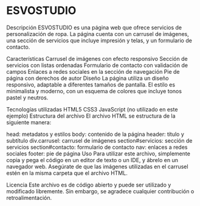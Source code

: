 ESVOSTUDIO
================

Descripción
ESVOSTUDIO es una página web que ofrece servicios de personalización de ropa. La página cuenta con un carrusel de imágenes, una sección de servicios que incluye impresión y telas, y un formulario de contacto.

Características
Carrusel de imágenes con efecto responsivo
Sección de servicios con listas ordenadas
Formulario de contacto con validación de campos
Enlaces a redes sociales en la sección de navegación
Pie de página con derechos de autor
Diseño
La página utiliza un diseño responsivo, adaptable a diferentes tamaños de pantalla. El estilo es minimalista y moderno, con un esquema de colores que incluye tonos pastel y neutros.

Tecnologías utilizadas
HTML5
CSS3
JavaScript (no utilizado en este ejemplo)
Estructura del archivo
El archivo HTML se estructura de la siguiente manera:

head: metadatos y estilos
body: contenido de la página
header: título y subtítulo
div.carrusel: carrusel de imágenes
section#servicios: sección de servicios
section#contacto: formulario de contacto
nav: enlaces a redes sociales
footer: pie de página
Uso
Para utilizar este archivo, simplemente copia y pega el código en un editor de texto o un IDE, y ábrelo en un navegador web. Asegúrate de que las imágenes utilizadas en el carrusel estén en la misma carpeta que el archivo HTML.

Licencia
Este archivo es de código abierto y puede ser utilizado y modificado libremente. Sin embargo, se agradece cualquier contribución o retroalimentación.